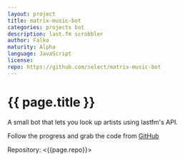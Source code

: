 ```yaml
---
layout: project
title: matrix-music-bot
categories: projects bot
description: last.fm scrobbler
author: Falko
maturity: Alpha
language: JavaScript
license: 
repo: https://github.com/select/matrix-music-bot
---
```


# {{ page.title }}
A small bot that lets you look up artists using lastfm's API.

Follow the progress and grab the code from [GitHub](https://github.com/select/matrix-music-bot)

Repository: <{{page.repo}}>
